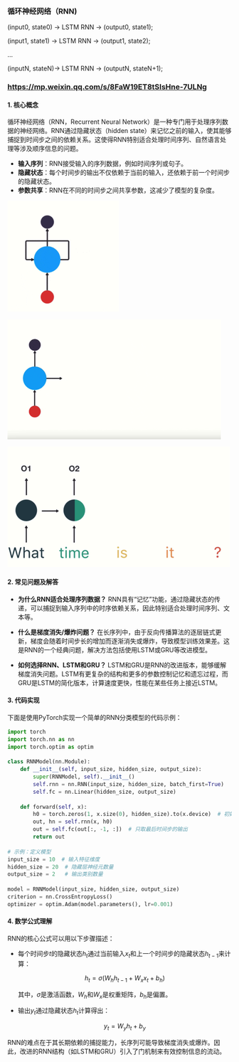 ### 循环神经网络（RNN)

(input0, state0) -> LSTM RNN -> (output0, state1);

(input1, state1) -> LSTM RNN -> (output1, state2);

...

(inputN, stateN)-> LSTM RNN -> (outputN, stateN+1);


### https://mp.weixin.qq.com/s/8FaW19ET8tSIsHne-7ULNg

#### 1. 核心概念
循环神经网络（RNN，Recurrent Neural Network）是一种专门用于处理序列数据的神经网络。RNN通过隐藏状态（hidden state）来记忆之前的输入，使其能够捕捉到时间步之间的依赖关系。这使得RNN特别适合处理时间序列、自然语言处理等涉及顺序信息的问题。

- **输入序列**：RNN接受输入的序列数据，例如时间序列或句子。
- **隐藏状态**：每个时间步的输出不仅依赖于当前的输入，还依赖于前一个时间步的隐藏状态。
- **参数共享**：RNN在不同的时间步之间共享参数，这减少了模型的复杂度。

![alt text](../../z_using_files/img/article/rnn.gif)

![alt text](../../z_using_files/img/article/rnn1.gif)

![alt text](../../z_using_files/img/article/rnn2.gif)

#### 2. 常见问题及解答

- **为什么RNN适合处理序列数据？**
  RNN具有“记忆”功能，通过隐藏状态的传递，可以捕捉到输入序列中的时序依赖关系，因此特别适合处理时间序列、文本等。

- **什么是梯度消失/爆炸问题？**
  在长序列中，由于反向传播算法的逐层链式更新，梯度会随着时间步长的增加而逐渐消失或爆炸，导致模型训练效果差。这是RNN的一个经典问题，解决方法包括使用LSTM或GRU等改进模型。

- **如何选择RNN、LSTM和GRU？**
  LSTM和GRU是RNN的改进版本，能够缓解梯度消失问题。LSTM有更复杂的结构和更多的参数控制记忆和遗忘过程，而GRU是LSTM的简化版本，计算速度更快，性能在某些任务上接近LSTM。

#### 3. 代码实现

下面是使用PyTorch实现一个简单的RNN分类模型的代码示例：

```python
import torch
import torch.nn as nn
import torch.optim as optim

class RNNModel(nn.Module):
    def __init__(self, input_size, hidden_size, output_size):
        super(RNNModel, self).__init__()
        self.rnn = nn.RNN(input_size, hidden_size, batch_first=True)
        self.fc = nn.Linear(hidden_size, output_size)

    def forward(self, x):
        h0 = torch.zeros(1, x.size(0), hidden_size).to(x.device)  # 初始化隐藏状态
        out, hn = self.rnn(x, h0)
        out = self.fc(out[:, -1, :])  # 只取最后时间步的输出
        return out

# 示例：定义模型
input_size = 10  # 输入特征维度
hidden_size = 20  # 隐藏层神经元数量
output_size = 2   # 输出类别数量

model = RNNModel(input_size, hidden_size, output_size)
criterion = nn.CrossEntropyLoss()
optimizer = optim.Adam(model.parameters(), lr=0.001)
```

#### 4. 数学公式理解

RNN的核心公式可以用以下步骤描述：

- 每个时间步$t$的隐藏状态$h_t$通过当前输入$x_t$和上一个时间步的隐藏状态$h_{t-1}$来计算：
  
  $$
  h_t = \sigma(W_h h_{t-1} + W_x x_t + b_h)
  $$

  其中，$\sigma$是激活函数，$W_h$和$W_x$是权重矩阵，$b_h$是偏置。

- 输出$y_t$通过隐藏状态$h_t$计算得出：

  $$
  y_t = W_y h_t + b_y
  $$

RNN的难点在于其长期依赖的捕捉能力，长序列可能导致梯度消失或爆炸。因此，改进的RNN结构（如LSTM和GRU）引入了门机制来有效控制信息的流动。